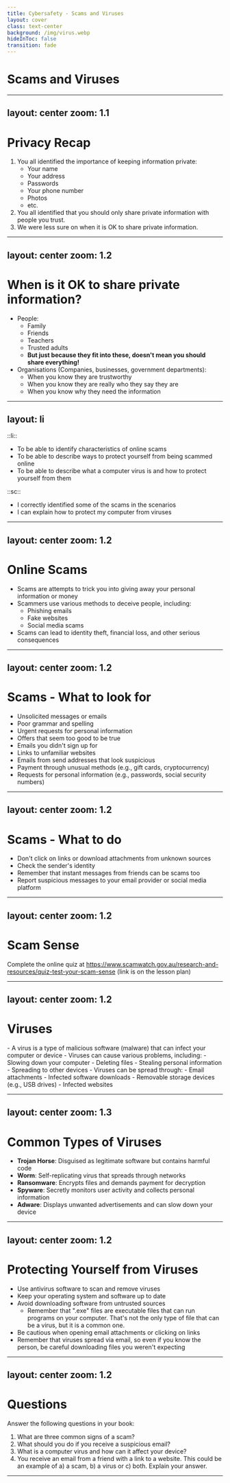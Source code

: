 ```yaml
---
title: Cybersafety - Scams and Viruses
layout: cover
class: text-center
background: /img/virus.webp
hideInToc: false
transition: fade
---
```


# Scams and Viruses

---
layout: center
zoom: 1.1
---

# Privacy Recap

1. You all identified the importance of keeping information private:
    - Your name
    - Your address
    - Passwords
    - Your phone number
    - Photos
    - etc.
2. You all identified that you should only share private information with people you trust.
3. We were less sure on when it is OK to share private information.

---
layout: center
zoom: 1.2
---

# When is it OK to share private information?

- People:
    - Family
    - Friends
    - Teachers
    - Trusted adults
    - **But just because they fit into these, doesn't mean you should share everything!**
- Organisations (Companies, businesses, government departments):
    - When you know they are trustworthy
    - When you know they are really who they say they are
    - When you know why they need the information

---
layout: li
---

::li::
- To be able to identify characteristics of online scams
- To be able to describe ways to protect yourself from being scammed online
- To be able to describe what a computer virus is and how to protect yourself from them

::sc::
- I correctly identified some of the scams in the scenarios
- I can explain how to protect my computer from viruses

---
layout: center
zoom: 1.2
---

# Online Scams

<v-clicks>

- Scams are attempts to trick you into giving away your personal information or money
- Scammers use various methods to deceive people, including:
    - Phishing emails
    - Fake websites
    - Social media scams
- Scams can lead to identity theft, financial loss, and other serious consequences

</v-clicks>

---
layout: center
zoom: 1.2
---

# Scams - What to look for

- Unsolicited messages or emails
- Poor grammar and spelling
- Urgent requests for personal information
- Offers that seem too good to be true
- Emails you didn't sign up for
- Links to unfamiliar websites
- Emails from send addresses that look suspicious
- Payment through unusual methods (e.g., gift cards, cryptocurrency)
- Requests for personal information (e.g., passwords, social security numbers)

---
layout: center
zoom: 1.2
---

# Scams - What to do

<v-clicks>

- Don't click on links or download attachments from unknown sources
- Check the sender's identity
- Remember that instant messages from friends can be scams too
- Report suspicious messages to your email provider or social media platform

</v-clicks>

---
layout: center
zoom: 1.2
---

# Scam Sense

Complete the online quiz at https://www.scamwatch.gov.au/research-and-resources/quiz-test-your-scam-sense (link is on the lesson plan)

---
layout: center
zoom: 1.2
---

# Viruses
<v-clicks>
- A virus is a type of malicious software (malware) that can infect your computer or device
- Viruses can cause various problems, including:
    - Slowing down your computer
    - Deleting files
    - Stealing personal information
    - Spreading to other devices
- Viruses can be spread through:
    - Email attachments
    - Infected software downloads
    - Removable storage devices (e.g., USB drives)
    - Infected websites
</v-clicks>

---
layout: center 
zoom: 1.3
---

# Common Types of Viruses

<v-clicks>

- **Trojan Horse**: Disguised as legitimate software but contains harmful code
- **Worm**: Self-replicating virus that spreads through networks
- **Ransomware**: Encrypts files and demands payment for decryption
- **Spyware**: Secretly monitors user activity and collects personal information
- **Adware**: Displays unwanted advertisements and can slow down your device

</v-clicks>

---
layout: center
zoom: 1.2
---

# Protecting Yourself from Viruses

- Use antivirus software to scan and remove viruses
- Keep your operating system and software up to date
- Avoid downloading software from untrusted sources
    - Remember that ".exe" files are executable files that can run programs on your computer. That's not the only type of file that can be a virus, but it is a common one.
- Be cautious when opening email attachments or clicking on links
- Remember that viruses spread via email, so even if you know the person, be careful downloading files you weren't expecting

---
layout: center
zoom: 1.2
---

# Questions

Answer the following questions in your book:

1. What are three common signs of a scam?
2. What should you do if you receive a suspicious email?
3. What is a computer virus and how can it affect your device?
4. You receive an email from a friend with a link to a website. This could be an example of a) a scam,  b) a virus or c) both. Explain your answer.

---